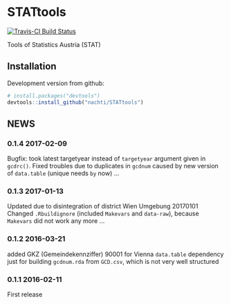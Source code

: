 # STATtools

[![Travis-CI Build Status](https://travis-ci.org/nachti/STATtools.svg?branch=master)](https://travis-ci.org/nachti/STATtools)

Tools of Statistics Austria (STAT)

## Installation

Development version from github:

```R
# install.packages("devtools")
devtools::install_github("nachti/STATtools")
```

## NEWS

### 0.1.4 2017-02-09
Bugfix: took latest targetyear instead of `targetyear` argument
given in `gcdrc()`.
Fixed troubles due to duplicates in `gcdnum` caused by new
version of `data.table` (unique needs `by` now) ...

### 0.1.3 2017-01-13
Updated due to disintegration of district Wien Umgebung 20170101
Changed `.Rbuildignore` (included `Makevars` and `data-raw`),
because `Makevars` did not work any more ...


### 0.1.2 2016-03-21
added GKZ (Gemeindekennziffer) 90001 for Vienna
`data.table` dependency just for building `gcdnum.rda` from
`GCD.csv`, which is not very well structured

### 0.1.1 2016-02-11
First release
